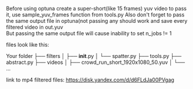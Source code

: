 Before using optuna create a super-short(like 15 frames) yuv video to pass it, use sample_yuv_frames function from tools.py
Also don't forget to pass the same output file in optuna(not passing any should work and save every filtered video in out.yuv  
But passing the same output file will cause inability to set n_jobs != 1 
  
files look like this:  
  
Your folder 
├── filters 
│   ├── __init__.py 
│   └── spatter.py 
├── tools.py 
├── abstract.py 
├── videos 
│   ├── crowd_run_short_1920x1080_50.yuv 
│   └── ...

  link to mp4 filtered files: https://disk.yandex.com/d/d6FLdJa00PVgag
